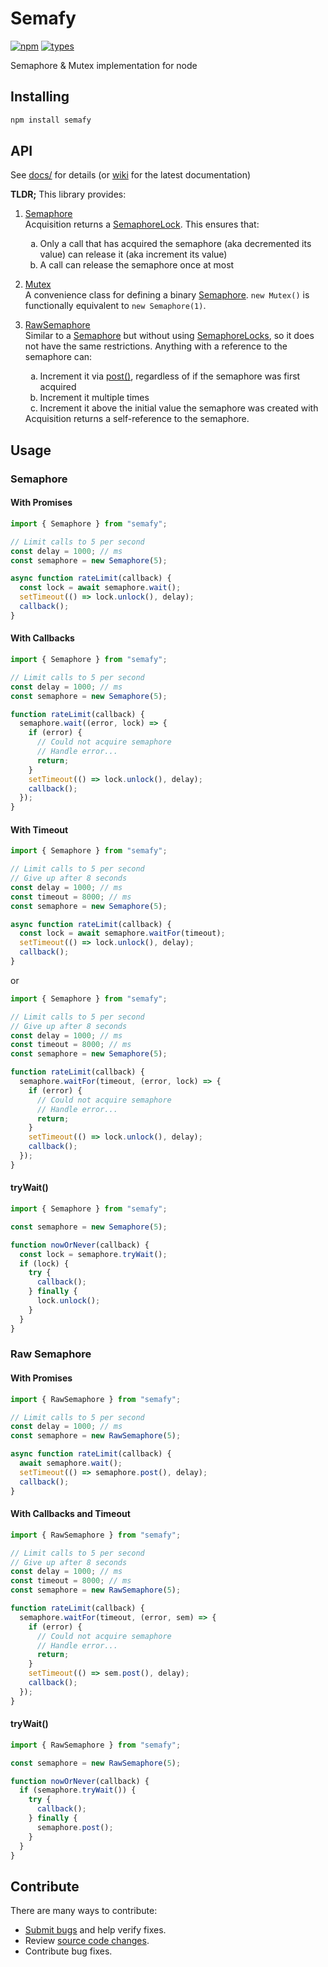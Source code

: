 # Semafy

[![npm](https://img.shields.io/npm/v/semafy.svg)](https://www.npmjs.com/package/semafy)
[![types](https://img.shields.io/npm/types/semafy)](https://www.npmjs.com/package/semafy)

Semaphore & Mutex implementation for node

## Installing

```bash
npm install semafy
```

## API

See [docs/](./docs/README.md) for details (or [wiki](https://github.com/havelessbemore/semafy/wiki) for the latest documentation)

**TLDR;** This library provides:

1. [Semaphore](./docs/classes/semaphore.md)  
Acquisition returns a [SemaphoreLock](./docs/classes/semaphorelock.md). This ensures that:
   <ol type="a">
      <li>Only a call that has acquired the semaphore (aka decremented its value) can release it (aka increment its value)</li>
      <li>A call can release the semaphore once at most</li>
   </ol>

1. [Mutex](./docs/classes/mutex.md)  
   A convenience class for defining a binary [Semaphore](./docs/classes/semaphore.md). `new Mutex()` is functionally equivalent to `new Semaphore(1)`.

1. [RawSemaphore](./docs/classes/rawsemaphore.md)  
Similar to a [Semaphore](./docs/classes/semaphore.md) but without using [SemaphoreLocks](./docs/classes/semaphorelock.md), so it does not have the same restrictions. Anything with a reference to the semaphore can:
   <ol type="a">
      <li>Increment it via <a href="./docs/classes/rawsemaphore.md#post">post()</a>, regardless of if the semaphore was first acquired</li>
      <li>Increment it multiple times</li>
      <li> Increment it above the initial value the semaphore was created with
   </ol>
   Acquisition returns a self-reference to the semaphore.

## Usage

### Semaphore

#### With Promises

```js
import { Semaphore } from "semafy";

// Limit calls to 5 per second
const delay = 1000; // ms
const semaphore = new Semaphore(5);

async function rateLimit(callback) {
  const lock = await semaphore.wait();
  setTimeout(() => lock.unlock(), delay);
  callback();
}
```

#### With Callbacks

```js
import { Semaphore } from "semafy";

// Limit calls to 5 per second
const delay = 1000; // ms
const semaphore = new Semaphore(5);

function rateLimit(callback) {
  semaphore.wait((error, lock) => {
    if (error) {
      // Could not acquire semaphore
      // Handle error...
      return;
    }
    setTimeout(() => lock.unlock(), delay);
    callback();
  });
}
```

#### With Timeout

```js
import { Semaphore } from "semafy";

// Limit calls to 5 per second
// Give up after 8 seconds
const delay = 1000; // ms
const timeout = 8000; // ms
const semaphore = new Semaphore(5);

async function rateLimit(callback) {
  const lock = await semaphore.waitFor(timeout);
  setTimeout(() => lock.unlock(), delay);
  callback();
}
```

or

```js
import { Semaphore } from "semafy";

// Limit calls to 5 per second
// Give up after 8 seconds
const delay = 1000; // ms
const timeout = 8000; // ms
const semaphore = new Semaphore(5);

function rateLimit(callback) {
  semaphore.waitFor(timeout, (error, lock) => {
    if (error) {
      // Could not acquire semaphore
      // Handle error...
      return;
    }
    setTimeout(() => lock.unlock(), delay);
    callback();
  });
}
```

#### tryWait()

```js
import { Semaphore } from "semafy";

const semaphore = new Semaphore(5);

function nowOrNever(callback) {
  const lock = semaphore.tryWait();
  if (lock) {
    try {
      callback();
    } finally {
      lock.unlock();
    }
  }
}
```

### Raw Semaphore

#### With Promises

```js
import { RawSemaphore } from "semafy";

// Limit calls to 5 per second
const delay = 1000; // ms
const semaphore = new RawSemaphore(5);

async function rateLimit(callback) {
  await semaphore.wait();
  setTimeout(() => semaphore.post(), delay);
  callback();
}
```

#### With Callbacks and Timeout

```js
import { RawSemaphore } from "semafy";

// Limit calls to 5 per second
// Give up after 8 seconds
const delay = 1000; // ms
const timeout = 8000; // ms
const semaphore = new RawSemaphore(5);

function rateLimit(callback) {
  semaphore.waitFor(timeout, (error, sem) => {
    if (error) {
      // Could not acquire semaphore
      // Handle error...
      return;
    }
    setTimeout(() => sem.post(), delay);
    callback();
  });
}
```

#### tryWait()

```js
import { RawSemaphore } from "semafy";

const semaphore = new RawSemaphore(5);

function nowOrNever(callback) {
  if (semaphore.tryWait()) {
    try {
      callback();
    } finally {
      semaphore.post();
    }
  }
}
```

## Contribute

There are many ways to contribute:

- [Submit bugs](https://github.com/havelessbemore/semafy/issues) and help verify fixes.
- Review [source code changes](https://github.com/havelessbemore/semafy/pulls).
- Contribute bug fixes.
